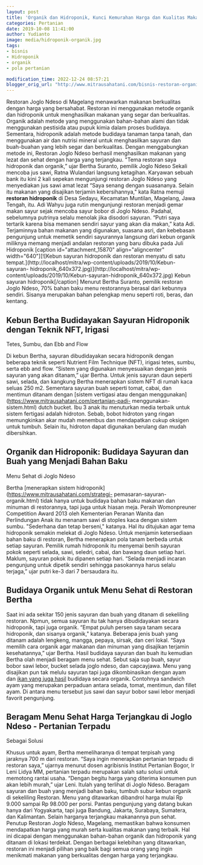 ```yaml
---
layout: post
title: 'Organik dan Hidroponik, Kunci Kemurahan Harga dan Kualitas Makanan di Restoran Joglo Ndeso, Magelang'
categories: Pertanian
date: 2019-10-08 11:41:00
author: Yudianto
image: media/hidroponik-organik.jpg
tags:
- bisnis
- Hidroponik
- organik
- pola pertanian

modification_time: 2022-12-24 08:57:21
blogger_orig_url: "http://www.mitrausahatani.com/bisnis-restoran-organik-dengan-pola.html"
---
```


Restoran Joglo Ndeso di Magelang menawarkan makanan berkualitas dengan harga
yang bersahabat. Restoran ini menggunakan metode organik dan hidroponik untuk
menghasilkan makanan yang segar dan berkualitas. Organik adalah metode yang
menggunakan bahan-bahan alami dan tidak menggunakan pestisida atau pupuk kimia
dalam proses budidaya. Sementara, hidroponik adalah metode budidaya tanaman
tanpa tanah, dan menggunakan air dan nutrisi mineral untuk menghasilkan
sayuran dan buah-buahan yang lebih segar dan berkualitas. Dengan menggabungkan
metode ini, Restoran Joglo Ndeso berhasil menghasilkan makanan yang lezat dan
sehat dengan harga yang terjangkau. "Tema restoran saya hidroponik dan
organik,” ujar Bertha Suranto, pemilik Joglo Ndeso Sekali mencoba jus sawi,
Ratna Wulandari langsung ketagihan. Karyawan sebuah bank itu kini 2 kali
sepekan mengunjungi restoran Joglo Ndeso yang menyediakan jus sawi amat lezat
“Saya senang dengan suasananya. Selain itu makanan yang disajikan terjamin
kebersihannya," kata Ratna memuji **restoran hidroponik** di Desa Sedayu,
Kecamatan Muntilan, Magelang, Jawa Tengah, itu. Adi Wahyu juga rutin
mengunjungi restoran menjadi gemar makan sayur sejak mencoba sayur bobor di
Joglo Ndeso. Padahal, sebelumnya putrinya selalu menolak jika disodori
sayuran. “Putri saya tertarik karena bisa memanen sendiri sayur yang akan dia
makan,” kata Adi. Terjaminnya bahan makanan yang digunakan, suasana asri, dan
kebebasan pengunjung untuk memetik sendiri sayurannya langsung dari kebun
organik miliknya memang menjadi andalan restoran yang baru dibuka pada Juli
Hidroponik [caption id="attachment_15870" align="aligncenter"
width="640"][![Kebun sayuran hidroponik dan restoran menyatu di satu
tempat.](http://localhost/mitra/wp-content/uploads/2019/10/Kebun-sayuran-
hidroponik_640x372.jpg)](http://localhost/mitra/wp-
content/uploads/2019/10/Kebun-sayuran-hidroponik_640x372.jpg) Kebun sayuran
hidroponik[/caption] Menurut Bertha Suranto, pemilik restoran Joglo Ndeso, 70%
bahan baku menu restorannya berasal dari kebunnya sendiri. Sisanya merupakan
bahan pelengkap menu seperti roti, beras, dan kentang.

## Kebun Bertha Budidayakan Sayuran Hidroponik dengan Teknik NFT, Irigasi
Tetes, Sumbu, dan Ebb and Flow

Di kebun Bertha, sayuran dibudidayakan secara hidroponik dengan beberapa
teknik seperti Nutrient Film Technique (NFT), irigasi tetes, sumbu, serta ebb
and flow. “Sistem yang digunakan menyesuaikan dengan jenis sayuran yang akan
ditanam,” ujar Bertha. Untuk jenis sayuran daun seperti sawi, selada, dan
kangkung Bertha menerapkan sistem NFT di rumah kaca seluas 250 m2. Sementara
sayuran buah seperti tomat, cabai, dan mentimun ditanam dengan [sistem
vertigasi atau dengan menggunakan](https://www.mitrausahatani.com/pertanian-padi-
menggunakan-sistem.html) dutch bucket. Ibu 3 anak itu menuturkan media terbaik
untuk sistem fertigasi adalah hidroton. Sebab, bobot hidroton yang ringan
memungkinkan akar mudah menembus dan mendapatkan cukup oksigen untuk tumbuh.
Selain itu, hidroton dapat digunakan berulang dan mudah dibersihkan.

## Organik dan Hidroponik: Budidaya Sayuran dan Buah yang Menjadi Bahan Baku
Menu Sehat di Joglo Ndeso

Bertha [menerapkan sistem hidroponik](https://www.mitrausahatani.com/strategi-
pemasaran-sayuran-organik.html) tidak hanya untuk budidaya bahan baku makanan
dan minuman di restorannya, tapi juga untuk hiasan meja. Peraih Womonpreuner
Competition Award 2013 oleh Kementerian Peranan Wanita dan Perlindungan Anak
itu menanam sawi di stoples kaca dengan sistem sumbu. "Sederhana dan tetap
berseni," katanya. Hal itu ditujukan agar tema hidroponik semakin melekat di
Joglo Ndeso. Untuk menjamin ketersediaan bahan baku di restoran, Bertha
menerapkan pola tanam berbeda untuk setiap sayuran. Pemilik rumah hidroponik
itu menyemai benih sayuran pokok seperti selada, sawi, seledri, cabai, dan
bawang daun setiap hari. Maklum, sayuran pokok itu dipanen setiap hari.
“Selada menjadi incaran pengunjung untuk dipetik sendiri sehingga pasokannya
harus selalu terjaga,” ujar putri ke-3 dari 7 bersaudara itu.

## Budidaya Organik untuk Menu Sehat di Restoran Bertha

Saat ini ada sekitar 150 jenis sayuran dan buah yang ditanam di sekeliling
restoran. Npmun, semua sayuran itu tak hanya dibudidayakan secara hidroponik,
tapi juga organik. “Empat puluh persen saya tanam secara hidroponik, dan
sisanya organik," katanya. Beberapa jenis buah yang ditanam adalah lengkeng,
mangga, pepaya, sirsak, dan ceri lokal. “Saya memilih cara organik agar
makanan dan minuman yang disajikan terjamin kesehatannya,” ujar Bertha. Hasil
budidaya sayuran dan buah itu kemudian Bertha olah menjadi beragam menu sehat.
Sebut saja sup buah, sayur bobor sawi lebor, bucket selada joglo ndeso, dan
capcayjawa. Menu yang disajikan pun tak melulu sayuran tapi juga
dikombinasikan dengan ayam dan [ikan yang juga
hasil](https://www.mitrausahatani.com/2-jenis-ikan-discus-unggulan-hasil.html)
budidaya secara organik. Contohnya sandwich ayam yang merupakan perpaduan
antara selada, tomat, mentimun, dan fillet ayam. Di antara menu tersebut jus
sawi dan sayur bobor sawi lebor menjadi favorit pengunjung.

## Beragam Menu Sehat Harga Terjangkau di Joglo Ndeso - Pertanian Terpadu
Sebagai Solusi

Khusus untuk ayam, Bertha memeliharanya di tempat terpisah yang jaraknya 700 m
dari restoran. “Saya ingin menerapkan pertanian terpadu di restoran saya,”
ujarnya menurut dosen agribisnis Institut Pertanian Bogor, Ir Leni Lidya MM,
pertanian terpadu merupakan salah satu solusi untuk memotong rantai usaha.
“Dengan begitu harga yang diterima konsumen pun akan lebih murah,” ujar Leni.
Itulah yang terlihat di Joglo Ndeso. Beragam sayuran dan buah yang menjadi
bahan baku, tumbuh subur kebun organik di sekeliling Restoran. Menu yang
ditawarkan dibandrol harga mulai Rp 9.000 sampai Rp 98.000 per porsi. Pantas
pengunjung yang datang bukan hanya dari Yogyakarta, tapi juga Bandung,
Jakarta, Surabaya, Sumatera, dan Kalimantan. Selain harganya terjangkau
makanannya pun sehat. Penutup Restoran Joglo Ndeso, Magelang, memastikan bahwa
konsumen mendapatkan harga yang murah serta kualitas makanan yang terbaik. Hal
ini dicapai dengan menggunakan bahan-bahan organik dan hidroponik yang ditanam
di lokasi terdekat. Dengan berbagai kelebihan yang ditawarkan, restoran ini
menjadi pilihan yang baik bagi semua orang yang ingin menikmati makanan yang
berkualitas dengan harga yang terjangkau.


